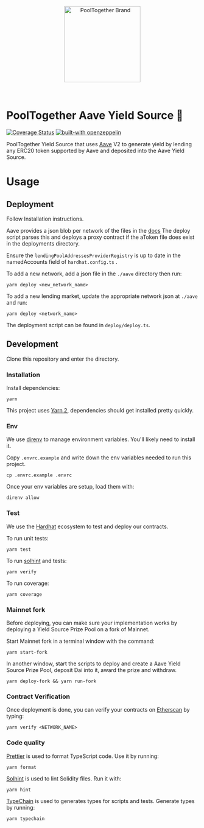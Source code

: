 <p align="center">
  <a href="https://github.com/pooltogether/pooltogether--brand-assets">
    <img src="https://github.com/pooltogether/pooltogether--brand-assets/blob/977e03604c49c63314450b5d432fe57d34747c66/logo/pooltogether-logo--purple-gradient.png?raw=true" alt="PoolTogether Brand" style="max-width:100%;" width="200">
  </a>
</p>

<br />

# PoolTogether Aave Yield Source 👻

[![Coverage Status](https://coveralls.io/repos/github/pooltogether/aave-yield-source/badge.svg)](https://coveralls.io/github/pooltogether/aave-yield-source)
[![built-with openzeppelin](https://img.shields.io/badge/built%20with-OpenZeppelin-3677FF)](https://docs.openzeppelin.com/)

PoolTogether Yield Source that uses [Aave](https://aave.com/) V2 to generate yield by lending any ERC20 token supported by Aave and deposited into the Aave Yield Source.

# Usage
## Deployment
Follow Installation instructions.

Aave provides a json blob per network of the files in the [docs](https://docs.aave.com/developers/deployed-contracts/deployed-contracts)
The deploy script parses this and deploys a proxy contract if the aToken file does exist in the deployments directory.

Ensure the `lendingPoolAddressesProviderRegistry` is up to date in the namedAccounts field of `hardhat.config.ts` .

To add a new network, add a json file in the `./aave` directory then run:

`yarn deploy <new_network_name>`

To add a new lending market, update the appropriate network json at `./aave` and run: 

`yarn deploy <network_name>`

The deployment script can be found in `deploy/deploy.ts`.

## Development

Clone this repository and enter the directory.

### Installation

Install dependencies:

```
yarn
```

This project uses [Yarn 2](https://yarnpkg.com), dependencies should get installed pretty quickly.

### Env

We use [direnv](https://direnv.net) to manage environment variables. You'll likely need to install it.

Copy `.envrc.example` and write down the env variables needed to run this project.
```
cp .envrc.example .envrc
```

Once your env variables are setup, load them with:
```
direnv allow
```

### Test

We use the [Hardhat](https://hardhat.org) ecosystem to test and deploy our contracts.

To run unit tests:

```
yarn test
```

To run [solhint](https://protofire.github.io/solhint/) and tests:

```
yarn verify
```

To run coverage:

```
yarn coverage
```

### Mainnet fork

Before deploying, you can make sure your implementation works by deploying a Yield Source Prize Pool on a fork of Mainnet.

Start Mainnet fork in a terminal window with the command:

```
yarn start-fork
```

In another window, start the scripts to deploy and create a Aave Yield Source Prize Pool, deposit Dai into it, award the prize and withdraw.

```
yarn deploy-fork && yarn run-fork
```

### Contract Verification

Once deployment is done, you can verify your contracts on [Etherscan](https://etherscan.io) by typing:

```
yarn verify <NETWORK_NAME>
```

### Code quality

[Prettier](https://prettier.io) is used to format TypeScript code. Use it by running:

```
yarn format
```

[Solhint](https://protofire.github.io/solhint/) is used to lint Solidity files. Run it with:
```
yarn hint
```

[TypeChain](https://github.com/ethereum-ts/Typechain) is used to generates types for scripts and tests. Generate types by running:
```
yarn typechain
```
